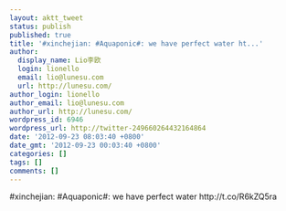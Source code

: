 ```yaml
---
layout: aktt_tweet
status: publish
published: true
title: '#xinchejian: #Aquaponic#: we have perfect water ht...'
author:
  display_name: Lio李欧
  login: lionello
  email: lio@lunesu.com
  url: http://lunesu.com/
author_login: lionello
author_email: lio@lunesu.com
author_url: http://lunesu.com/
wordpress_id: 6946
wordpress_url: http://twitter-249660264432164864
date: '2012-09-23 08:03:40 +0800'
date_gmt: '2012-09-23 00:03:40 +0800'
categories: []
tags: []
comments: []
---
```

<p>#xinchejian: #Aquaponic#: we have perfect water http:&#47;&#47;t.co&#47;R6kZQ5ra</p>
